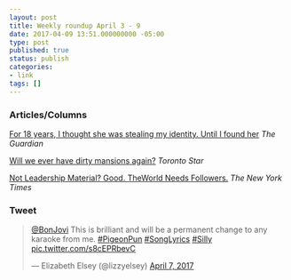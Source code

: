 ```yaml
---
layout: post
title: Weekly roundup April 3 - 9
date: 2017-04-09 13:51.000000000 -05:00
type: post
published: true
status: publish
categories:
- link
tags: []
---
```


### Articles/Columns

[For 18 years, I thought she was stealing my identity. Until I found her](https://www.theguardian.com/us-news/2017/apr/03/identity-theft-racial-justice?CMP=twt_gu "For 18 years, I thought she was stealing my identity. Until I found her. By Lisa Selin Davis") *The Guardian*

[Will we ever have dirty mansions again?](https://www.thestar.com/news/gta/2017/04/01/will-we-ever-have-dirty-mansions-again-micallef.html "Will we ever have dirty mansions again? By Shawn Micallef") *Toronto Star*

[Not Leadership Material? Good. TheWorld Needs Followers.](https://www.nytimes.com/2017/03/24/opinion/sunday/not-leadership-material-good-the-world-needs-followers.html "Not Leadership Material? Good. The World Needs Followers. By Susan Cain") *The New York Times*

### Tweet

<blockquote class="twitter-tweet" data-lang="en"><p lang="en" dir="ltr"><a href="https://twitter.com/BonJovi">@BonJovi</a> This is brilliant and will be a permanent change to any karaoke from me. <a href="https://twitter.com/hashtag/PigeonPun?src=hash">#PigeonPun</a> <a href="https://twitter.com/hashtag/SongLyrics?src=hash">#SongLyrics</a> <a href="https://twitter.com/hashtag/Silly?src=hash">#Silly</a> <a href="https://t.co/s8cEPRbevC">pic.twitter.com/s8cEPRbevC</a></p>&mdash; Elizabeth Elsey (@lizzyelsey) <a href="https://twitter.com/lizzyelsey/status/850327557396410368">April 7, 2017</a></blockquote> <script async src="//platform.twitter.com/widgets.js" charset="utf-8"></script>